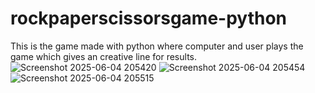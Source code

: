 # rockpaperscissorsgame-python
This is the game made with python where computer and user plays the game which gives an creative line for results.
![Screenshot 2025-06-04 205420](https://github.com/user-attachments/assets/3dcd54a0-43b5-4391-9864-388d7e1f2766)
![Screenshot 2025-06-04 205454](https://github.com/user-attachments/assets/7f7e3c76-f286-437a-a4e3-74814448cf77)
![Screenshot 2025-06-04 205515](https://github.com/user-attachments/assets/bb5dea36-0eb6-4dad-af86-b0bf9e511fb5)
